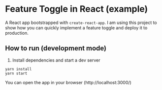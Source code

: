 # Feature Toggle in React (example)

A React app bootstrapped with `create-react-app`. I am using this project to show how you can quickly implement a feature toggle and deploy it to production.

## How to run (development mode)

1. Install dependencies and start a dev server

```
yarn install
yarn start
```

You can open the app in your browser (http://localhost:3000/)
